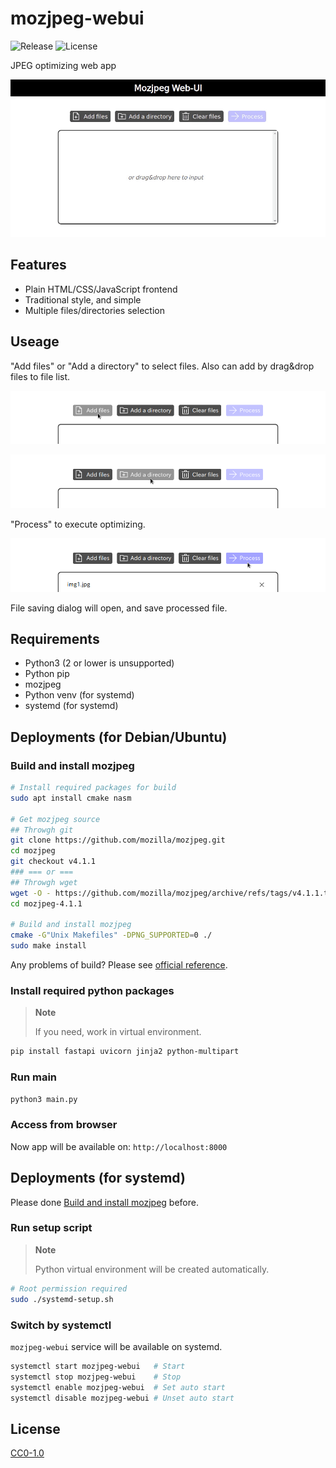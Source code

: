 # mozjpeg-webui

![Release](https://img.shields.io/github/v/release/aKuad/mozjpeg-webui?label=Latest%20release)
![License](https://img.shields.io/github/license/aKuad/mozjpeg-webui?label=License)

JPEG optimizing web app

![Demo](/imgs/demo-full.gif)

## Features

* Plain HTML/CSS/JavaScript frontend
* Traditional style, and simple
* Multiple files/directories selection

## Useage

"Add files" or "Add a directory" to select files. Also can add by drag&drop files to file list.

![Demo - Add files](imgs/demo-add-files.webp)

![Demo - Add a directory](imgs/demo-add-adir.webp)

"Process" to execute optimizing.

![Demo - Process](imgs/demo-process.webp)

File saving dialog will open, and save processed file.

## Requirements

* Python3 (2 or lower is unsupported)
* Python pip
* mozjpeg
* Python venv (for systemd)
* systemd (for systemd)

## Deployments (for Debian/Ubuntu)

### Build and install mozjpeg

```sh
# Install required packages for build
sudo apt install cmake nasm

# Get mozjpeg source
## Throwgh git
git clone https://github.com/mozilla/mozjpeg.git
cd mozjpeg
git checkout v4.1.1
### === or ===
## Throwgh wget
wget -O - https://github.com/mozilla/mozjpeg/archive/refs/tags/v4.1.1.tar.gz | tar -xzv -C ./
cd mozjpeg-4.1.1

# Build and install mozjpeg
cmake -G"Unix Makefiles" -DPNG_SUPPORTED=0 ./
sudo make install
```

Any problems of build? Please see [official reference](https://github.com/mozilla/mozjpeg/blob/master/BUILDING.md).

### Install required python packages

> **Note**
>
> If you need, work in virtual environment.

```sh
pip install fastapi uvicorn jinja2 python-multipart
```

### Run main

```sh
python3 main.py
```

### Access from browser

Now app will be available on: `http://localhost:8000`

## Deployments (for systemd)

Please done [Build and install mozjpeg](#build-and-install-mozjpeg) before.

### Run setup script

> **Note**
>
> Python virtual environment will be created automatically.

```sh
# Root permission required
sudo ./systemd-setup.sh
```

### Switch by systemctl

`mozjpeg-webui` service will be available on systemd.

```sh
systemctl start mozjpeg-webui   # Start
systemctl stop mozjpeg-webui    # Stop
systemctl enable mozjpeg-webui  # Set auto start
systemctl disable mozjpeg-webui # Unset auto start
```

## License

[CC0-1.0](LICENSE)
